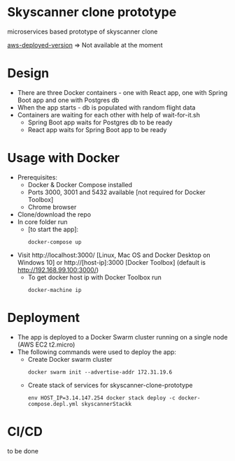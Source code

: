 # Skyscanner clone prototype
microservices based prototype of skyscanner clone 

[aws-deployed-version](http://ec2-3-13-45-208.us-east-2.compute.amazonaws.com:3333/) => Not available at the moment

# Design
* There are three Docker containers - one with React app, one with Spring Boot app and one with Postgres db
* When the app starts - db is populated with random flight data
* Containers are waiting for each other with help of wait-for-it.sh
  * Spring Boot app waits for Postgres db to be ready
  * React app waits for Spring Boot app to be ready

# Usage with Docker
* Prerequisites:
  * Docker & Docker Compose installed
  * Ports 3000, 3001 and 5432 available [not required for Docker Toolbox]
  * Chrome browser
* Clone/download the repo
* In core folder run
  * [to start the app]:
    ```
    docker-compose up 
    ```
* Visit http://localhost:3000/ [Linux, Mac OS and Docker Desktop on Windows 10] or http://[host-ip]:3000 [Docker Toolbox] (default is http://192.168.99.100:3000/)
  * To get docker host ip with Docker Toolbox run
    ```
    docker-machine ip
    ```  
# Deployment
* The app is deployed to a Docker Swarm cluster running on a single node (AWS EC2 t2.micro)
* The following commands were used to deploy the app:
  * Create Docker swarm cluster
    ```
    docker swarm init --advertise-addr 172.31.19.6
    ```
  * Create stack of services for skyscanner-clone-prototype
    ```
    env HOST_IP=3.14.147.254 docker stack deploy -c docker-compose.depl.yml skyscannerStackk
    ```
# CI/CD
 to be done
